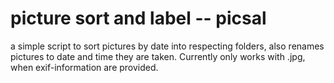 # picture sort and label -- picsal
a simple script to sort pictures by date into respecting folders, also renames pictures to date and time they are taken. Currently only works with .jpg, when exif-information are provided.
